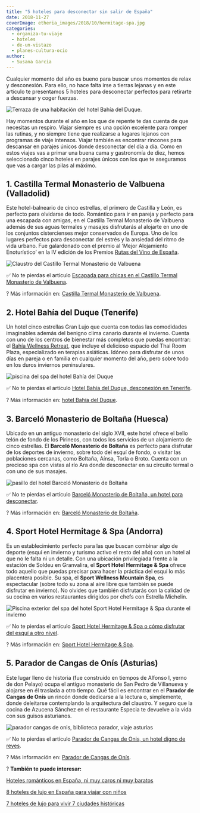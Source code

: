 ```yaml
---
title: "5 hoteles para desconectar sin salir de España"
date: 2018-11-27
coverImage: etheria_images/2018/10/hermitage-spa.jpg
categories: 
  - organiza-tu-viaje
  - hoteles
  - de-un-vistazo
  - planes-cultura-ocio
author: 
  - Susana Garcia
---
```


Cualquier momento del año es bueno para buscar unos momentos de relax y desconexión. 
Para ello, no hace falta irse a tierras lejanas y en este artículo te presentamos 5 
hoteles para desconectar perfectos para retirarte a descansar y coger fuerzas. 

![Terraza de una habitación del hotel Bahía del Duque.](etheria_images/2019/01/hotel-bahia-del-duque-habitacion-1024x683.jpg "Terraza de una habitación del hotel © Bahía del Duque.")

Hay momentos durante el año en los que de repente te das cuenta de que necesitas un 
respiro. Viajar siempre es una opción excelente para romper las rutinas, y no siempre 
tiene que realizarse a lugares lejanos con programas de viaje intensos. Viajar también 
es encontrar rincones para descansar en parajes únicos donde desconectar del día a día. 
Como en estos viajes vas a primar una buena cama y gastronomía de diez, hemos 
seleccionado cinco hoteles en parajes únicos con los que te aseguramos que vas a cargar 
las pilas al máximo. 

## 1\. Castilla Termal Monasterio de Valbuena (Valladolid)

Este hotel-balneario de cinco estrellas, el primero de Castilla y León, es perfecto para 
olvidarse de todo. Romántico para ir en pareja y perfecto para una escapada con amigas, 
en el Castilla Termal Monasterio de Valbuena además de sus aguas termales y masajes 
disfrutarás al alojarte en uno de los conjuntos cistercienses mejor conservados de 
Europa. Uno de los lugares perfectos para desconectar del estrés y la ansiedad del ritmo 
de vida urbano. Fue galardonado con el premio al ‘Mejor Alojamiento Enoturístico’ en la 
IV edición de los Premios [Rutas del Vino de 
España](https://www.wineroutesofspain.com/). 

![Claustro del Castillo Termal Monasterio de Valbuena](etheria_images/2018/09/monasterio-valbuena-claustro-1-1024x681.jpg "Claustro del © Castillo Termal Monasterio de Valbuena.")

✅ No te pierdas el artículo [Escapada para chicas en el Castillo Termal Monasterio de 
Valbuena](https://etheriamagazine.com/2018/09/06/escapada-para-chicas-en-castilla-termal-monasterio-de-valbuena/). 

? Más información en: [Castilla Termal Monasterio de 
Valbuena](https://www.castillatermal.com/hoteles/monasterio-de-valbuena/). 

## 2\. Hotel Bahía del Duque (Tenerife)

Un hotel cinco estrellas Gran Lujo que cuenta con todas las comodidades imaginables 
además del benigno clima canario durante el invierno. Cuenta con uno de los centros de 
bienestar más completos que puedas encontrar: el [Bahía Wellness 
Retreat](http://etheriamagazine.com/2018/06/12/bahia-wellness-retreat-del-hotel-bahia-del-duque/), 
que incluye el delicioso espacio del Thai Room Plaza, especializado en terapias 
asiáticas. Idóneo para disfrutar de unos días en pareja o en familia en cualquier 
momento del año, pero sobre todo en los duros inviernos peninsulares. 

![piscina del spa del hotel Bahía del Duque](etheria_images/2018/06/Spa-Thalassotherapy-Bahiadelduque-1024x668.jpg "Bahía Wellness Retreat del hotel © Bahía del Duque.")

✅ No te pierdas el artículo [Hotel Bahía del Duque, desconexión en 
Tenerife](https://etheriamagazine.com/2019/01/11/donde-dormir-tenerife-hotel-bahia-del-duque/). 

? Más información en: [hotel Bahía del 
Duque](https://thetaishotels.com/bahia-del-duque/es/). 

## 3\. Barceló Monasterio de Boltaña (Huesca)

Ubicado en un antiguo monasterio del siglo XVII, este hotel ofrece el bello telón de 
fondo de los Pirineos, con todos los servicios de un alojamiento de cinco estrellas. El 
**Barceló Monasterio de Boltaña** es perfecto para disfrutar de los deportes de 
invierno, sobre todo del esquí de fondo, o visitar las poblaciones cercanas, como 
Boltaña, Aínsa, Torla o Broto. Cuenta con un precioso spa con vistas al río Ara donde 
desconectar en su circuito termal o con uno de sus masajes. 

![pasillo del hotel Barceló Monasterio de Boltaña](etheria_images/2018/11/Barcelo-Boltana-1024x683.jpg "Rincón del hotel © Barceló Monasterio de Boltaña.")

✅ No te pierdas el artículo [Barceló Monasterio de Boltaña, un hotel para 
desconectar](https://etheriamagazine.com/2018/04/13/barcelo-monasterio-de-boltana-un-hotel-de-pelicula-en-huesca/). 

? Más información en: [Barceló Monasterio de 
Boltaña](https://www.barcelo.com/es/barcelo-hotels/hoteles/espana/huesca/barcelo-monasterio-de-boltana/). 

## 4\. Sport Hotel Hermitage & Spa (Andorra)

Es un establecimiento perfecto para las que buscan combinar algo de deporte (esquí en 
invierno y turismo activo el resto del año) con un hotel al que no le falta ni un 
detalle. Con una ubicación privilegiada frente a la estación de Soldeu en Granvalira, el 
**Sport Hotel Hermitage & Spa** ofrece todo aquello que puedas precisar para hacer la 
práctica del esquí lo más placentera posible. Su spa, el **Sport Wellness Mountain 
Spa**, es espectacular (sobre todo su zona al aire libre que también se puede disfrutar 
en invierno). No olvides que también disfrutarás con la calidad de su cocina en varios 
restaurantes dirigidos por chefs con Estrella Michelin. 

![Piscina exterior del spa del hotel Sport Hotel Hermitage & Spa durante el invierno](etheria_images/2018/10/hermitage-spa-invierno-1024x659.jpg "Piscina exterior del spa del © Sport Hotel Hermitage & Spa durante el invierno.")

✅ No te pierdas el artículo [Sport Hotel Hermitage & Spa o cómo disfrutar del esquí a 
otro 
nivel](https://etheriamagazine.com/2018/11/01/sport-hotel-hermitage-spa-esquiar-en-andorra/). 

? Más información en: [Sport Hotel Hermitage & 
Spa](https://www.hotelhermitage.sporthotels.ad). 

## 5\. Parador de Cangas de Onís (Asturias)

Este lugar lleno de historia (fue construido en tiempos de Alfonso I, yerno de don 
Pelayo) ocupa el antiguo monasterio de San Pedro de Villanueva y alojarse en él traslada 
a otro tiempo. Qué fácil es encontrar en el **Parador de Cangas de Onís** un rincón 
donde dedicarse a la lectura o, simplemente, donde deleitarse contemplando la 
arquitectura del claustro. Y seguro que la cocina de Azucena Sánchez en el restaurante 
Especia te devuelve a la vida con sus guisos asturianos. 

![parador cangas de onis, biblioteca parador, viaje asturias](etheria_images/2018/10/Parador-de-Cangas-de-Onis-primera-planta-1024x683.jpg "Parador de Cangas de Onís (Asturias).")

✅ No te pierdas el artículo [Parador de Cangas de Onis, un hotel digno de 
reyes](https://etheriamagazine.com/2018/10/14/parador-de-cangas-de-onis-hotel-lujo-asturias/). 

? Más información en: [Parador de Cangas de 
Onís](https://www.parador.es/es/paradores/parador-de-cangas-de-onis?utm_source=GoogleMyBusiness&utm_medium=linkgoogle&utm_campaign=paradordecangasdeonis&utm_term=organico&utm_content=ficha). 

? **También te puede interesar:** 

[Hoteles románticos en España, ni muy caros ni muy 
baratos](https://etheriamagazine.com/2023/02/06/hoteles-romanticos-espana-precio-medio/) 

[8 hoteles de lujo en España para viajar con 
niños](https://etheriamagazine.com/2022/04/08/hoteles-lujo-espana-viajar-con-ninos/) 

[7 hoteles de lujo para vivir 7 ciudades 
históricas](https://etheriamagazine.com/2021/07/09/hoteles-de-lujo-en-ciudades-historicas/)
